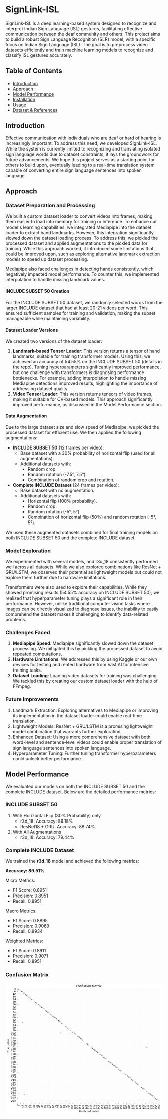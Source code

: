 # SignLink-ISL

SignLink-ISL is a deep learning-based system designed to recognize and interpret Indian Sign Language (ISL) gestures, facilitating effective communication between the deaf community and others. This project aims to build a robust Sign Language Recognition (SLR) model, with a specific focus on Indian Sign Language (ISL). The goal is to preprocess video datasets efficiently and train machine learning models to recognize and classify ISL gestures accurately.

## Table of Contents

- [Introduction](#introduction)
- [Approach](#approach)
- [Model Performance](#model-performance)
- [Installation](#installation)
- [Usage](#usage)
- [Dataset & References](#dataset--references)

## Introduction

Effective communication with individuals who are deaf or hard of hearing is increasingly important. To address this need, we developed SignLink-ISL. While the system is currently limited to recognizing and translating isolated sign language words due to dataset constraints, it lays the groundwork for future advancements. We hope this project serves as a starting point for others to build upon, eventually leading to a real-time translation system capable of converting entire sign language sentences into spoken language.

## Approach

### Dataset Preparation and Processing

We built a custom dataset loader to convert videos into frames, making them easier to load into memory for training or inference. To enhance our model's learning capabilities, we integrated Mediapipe into the dataset loader to extract hand landmarks. However, this integration significantly slowed down the dataset loading process. To address this, we pickled the processed dataset and applied augmentations to the pickled data for training. While this approach worked, it introduced some limitations that could be improved upon, such as exploring alternative landmark extraction models to speed up dataset processing.

Mediapipe also faced challenges in detecting hands consistently, which negatively impacted model performance. To counter this, we implemented interpolation to handle missing landmark values.

#### INCLUDE SUBSET 50 Creation

For the INCLUDE SUBSET 50 dataset, we randomly selected words from the larger INCLUDE dataset that had at least 20-21 videos per word. This ensured sufficient samples for training and validation, making the subset manageable while maintaining variability.

#### Dataset Loader Versions

We created two versions of the dataset loader:

 1. **Landmark-based Tensor Loader**: This version returns a tensor of hand landmarks, suitable for training transformer models. Using this, we achieved an accuracy of 54.55% on the INCLUDE SUBSET 50 (details in the repo). Tuning hyperparameters significantly improved performance, but one challenge with transformers is diagnosing performance bottlenecks. For example, adding interpolation to handle missing Mediapipe detections improved results, highlighting the importance of addressing dataset quality.
 2. **Video Tensor Loader**: This version returns tensors of video frames, making it suitable for CV-based models. This approach significantly improved performance, as discussed in the Model Performance section.

#### Data Augmentation

Due to the large dataset size and slow speed of Mediapipe, we pickled the processed dataset for efficient use. We then applied the following augmentations:

- **INCLUDE SUBSET 50** (12 frames per video):
  - Base dataset with a 30% probability of horizontal flip (used for all augmentations).
  - Additional datasets with:
    - Random crop.
    - Random rotation (-7.5°, 7.5°).
    - Combination of random crop and rotation.
- **Complete INCLUDE Dataset** (24 frames per video):
  - Base dataset with no augmentation.
  - Additional datasets with:
    - Horizontal flip (100% probability).
    - Random crop.
    - Random rotation (-5°, 5°).
    - Combination of horizontal flip (50%) and random rotation (-5°, 5°).

We used these augmented datasets combined for final training models on both INCLUDE SUBSET 50 and the complete INCLUDE dataset.

### Model Exploration

We experimented with several models, and r3d_18 consistently performed well across all datasets. While we also explored combinations like ResNet + GRU/LSTM, we observed their potential as lightweight models but could not explore them further due to hardware limitations.

Transformers were also used to explore their capabilities. While they showed promising results (54.55% accuracy on INCLUDE SUBSET 50), we realized that hyperparameter tuning plays a significant role in their performance. However, unlike traditional computer vision tasks where images can be directly visualized to diagnose issues, the inability to easily comprehend the dataset makes it challenging to identify data-related problems.

### Challenges Faced

1. **Mediapipe Speed**: Mediapipe significantly slowed down the dataset processing. We mitigated this by pickling the processed dataset to avoid repeated computations.
2. **Hardware Limitations**: We addressed this by using Kaggle or our own devices for testing and rented hardware from Vast AI for intensive training tasks.
3. **Dataset Loading**: Loading video datasets for training was challenging. We tackled this by creating our custom dataset loader with the help of FFmpeg.

### Future Improvements

1. Landmark Extraction: Exploring alternatives to Mediapipe or improving its implementation in the dataset loader could enable real-time translation.
2. Lightweight Models: ResNet + GRU/LSTM is a promising lightweight model combination that warrants further exploration.
3. Enhanced Dataset: Using a more comprehensive dataset with both word-level and sentence-level videos could enable proper translation of sign language sentences into spoken language.
4. Hyperparameter Tuning: Further tuning transformer hyperparameters could unlock better performance.

## Model Performance

We evaluated our models on both the INCLUDE SUBSET 50 and the complete INCLUDE dataset. Below are the detailed performance metrics:

### INCLUDE SUBSET 50

1. With Horizontal Flip (30% Probability) only
   - r3d_18: Accuracy: 89.18%
   - ResNet18 + GRU: Accuracy: 88.74%
2. With All Augmentations
   - r3d_18: Accuracy: 79.44%

### Complete INCLUDE Dataset

We trained the **r3d_18** model and achieved the following metrics:

**Accuracy: 89.51%**

Micro Metrics:
 - F1 Score: 0.8951
 - Precision: 0.8951
 - Recall: 0.8951

Macro Metrics:
 - F1 Score: 0.8895
 - Precision: 0.9069
 - Recall: 0.8934

Weighted Metrics:
 - F1 Score: 0.8911
 - Precision: 0.9071
 - Recall: 0.8951

### Confusion Matrix

![confusion_matrix](./confusion_matrix.png)